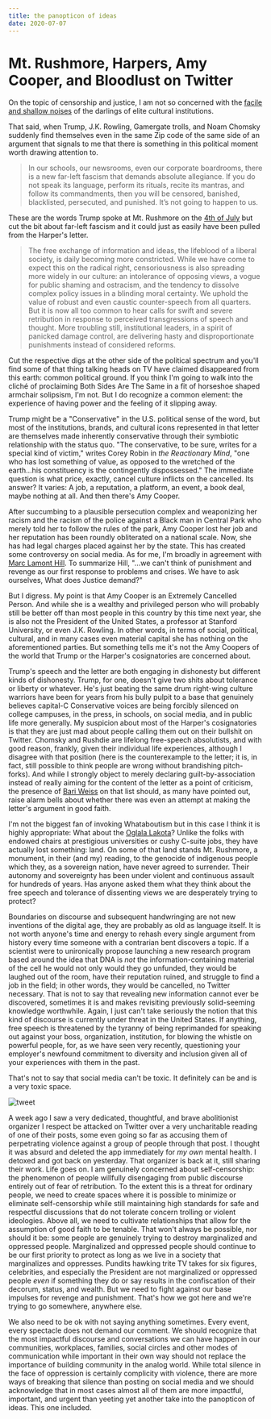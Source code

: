 ```yaml
---
title: the panopticon of ideas
date: 2020-07-07
---
```


# Mt. Rushmore, Harpers, Amy Cooper, and Bloodlust on Twitter

On the topic of censorship and justice, I am not so concerned with the [facile and shallow noises](https://harpers.org/a-letter-on-justice-and-open-debate/) of the darlings of elite cultural institutions.

That said, when Trump, J.K. Rowling, Gamergate trolls, and Noam Chomsky suddenly find themselves even in the same Zip code of the same side of an argument that signals to me that there is something in this political moment worth drawing attention to. 

> In our schools, our newsrooms, even our corporate boardrooms, there is a new far-left fascism that demands absolute allegiance.  If you do not speak its language, perform its rituals, recite its mantras, and follow its commandments, then you will be censored, banished, blacklisted, persecuted, and punished.  It’s not going to happen to us.

These are the words Trump spoke at Mt. Rushmore on the [4th of July](https://www.whitehouse.gov/briefings-statements/remarks-president-trump-south-dakotas-2020-mount-rushmore-fireworks-celebration-keystone-south-dakota/) but cut the bit about far-left fascism and it could just as easily have been pulled from the Harper's letter. 

> The free exchange of information and ideas, the lifeblood of a liberal society, is daily becoming more constricted. While we have come to expect this on the radical right, censoriousness is also spreading more widely in our culture: an intolerance of opposing views, a vogue for public shaming and ostracism, and the tendency to dissolve complex policy issues in a blinding moral certainty. We uphold the value of robust and even caustic counter-speech from all quarters. But it is now all too common to hear calls for swift and severe retribution in response to perceived transgressions of speech and thought. More troubling still, institutional leaders, in a spirit of panicked damage control, are delivering hasty and disproportionate punishments instead of considered reforms.

Cut the respective digs at the other side of the political spectrum and you'll find some of that thing talking heads on TV have claimed disappeared from this earth: common political ground. If you think I'm going to walk into the cliché of proclaiming Both Sides Are The Same in a fit of horseshoe shaped armchair solipsism, I'm not. But I do recognize a common element: the experience of having power and the feeling of it slipping away.

Trump might be a "Conservative" in the U.S. political sense of the word, but most of the institutions, brands, and cultural icons represented in that letter are themselves made inherently conservative through their symbiotic relationship with the status quo. "The conservative, to be sure, writes for a special kind of victim," writes Corey Robin in *the Reactionary Mind*, "one who has lost something of value, as opposed to the wretched of the earth...his constituency is the contingently dispossessed." The immediate question is what price, exactly, cancel culture inflicts on the cancelled. Its answer? It varies: A job, a reputation, a platform, an event, a book deal, maybe nothing at all. And then there's Amy Cooper.

After succumbing to a plausible persecution complex and weaponizing her racism and the racism of the police against a Black man in Central Park who merely told her to follow the rules of the park, Amy Cooper lost her job and her reputation has been roundly obliterated on a national scale. Now, she has had legal charges placed against her by the state. This has created some controversy on social media. As for me, I'm broadly in agreement with [Marc Lamont Hill](https://www.youtube.com/watch?v=iDKxl0hAw88). To summarize Hill, "...we can't think of punishment and revenge as our first response to problems and crises. We have to ask ourselves, What does Justice demand?" 

But I digress. My point is that Amy Cooper is an Extremely Cancelled Person. And while she is a wealthy and privileged person who will probably still be better off than most people in this country by this time next year, she is also not the President of the United States, a professor at Stanford University, or even J.K. Rowling. In other words, in terms of social, political, cultural, and in many cases even material capital she has nothing on the aforementioned parties. But something tells me it's not the Amy Coopers of the world that Trump or the Harper's cosignatories are concerned about. 

Trump's speech and the letter are both engaging in dishonesty but different kinds of dishonesty. Trump, for one, doesn't give two shits about tolerance or liberty or whatever. He's just beating the same drum right-wing culture warriors have been for years from his bully pulpit to a base that genuinely believes capital-C Conservative voices are being forcibly silenced on college campuses, in the press, in schools, on social media, and in public life more generally. My suspicion about most of the Harper's cosignatories is that they are just mad about people calling them out on their bullshit on Twitter. Chomsky and Rushdie are lifelong free-speech absolutists, and with good reason, frankly, given their individual life experiences, although I disagree with that position (here is the counterexample to the letter; it is, in fact, still possible to think people are wrong without brandishing pitch-forks). And while I strongly object to merely declaring guilt-by-association instead of really aiming for the content of the letter as a point of criticism, the presence of [Bari Weiss](https://www.currentaffairs.org/2019/04/why-we-all-hate-bari-weiss-so-much) on that list should, as many have pointed out, raise alarm bells about whether there was even an attempt at making the letter's argument in good faith. 

I'm not the biggest fan of invoking Whataboutism but in this case I think it is highly appropriate: What about the [Oglala Lakota](https://indiancountrytoday.com/news/treaty-defenders-block-road-leading-to-mount-rushmore-ctPNfZ1W0UiABOWreb-srA)? Unlike the folks with endowed chairs at prestigious universities or cushy C-suite jobs, they have actually lost something: land. On some of that land stands Mt. Rushmore, a monument, in their (and my) reading, to the genocide of indigenous people which they, as a sovereign nation, have never agreed to surrender. Their autonomy and sovereignty has been under violent and continuous assault for hundreds of years. Has anyone asked them what they think about the free speech and tolerance of dissenting views we are desperately trying to protect? 

Boundaries on discourse and subsequent handwringing are not new inventions of the digital age, they are probably as old as language itself. It is not worth anyone's time and energy to rehash every single argument from history every time someone with a contrarian bent discovers a topic. If a scientist were to unironically propose launching a new research program based around the idea that DNA is *not* the information-containing material of the cell he would not only would they go unfunded, they would be laughed out of the room, have their reputation ruined, and struggle to find a job in the field; in other words, they would be cancelled, no Twitter necessary. That is not to say that revealing new information cannot ever be discovered, sometimes it is and makes revisiting previously solid-seeming knowledge worthwhile. Again, I just can't take seriously the notion that this kind of discourse is currently under threat in the United States. If anything, free speech is threatened by the tyranny of being reprimanded for speaking out against your boss, organization, institution, for blowing the whistle on powerful people, for, as we have seen very recently, questioning your employer's newfound commitment to diversity and inclusion given all of your experiences with them in the past. 

That's not to say that social media can't be toxic. It definitely can be and is a very toxic space. 

![tweet](https://i.imgur.com/UqTLyd8.png)

A week ago I saw a very dedicated, thoughtful, and brave abolitionist organizer I respect be attacked on Twitter over a very uncharitable reading of one of their posts, some even going so far as accusing them of perpetrating violence against a group of people through that post. I thought it was absurd and deleted the app immediately for *my own* mental health. I detoxed and got back on yesterday. That organizer is back at it, still sharing their work. Life goes on. I am genuinely concerned about self-censorship: the phenomenon of people willfully disengaging from public discourse entirely out of fear of retribution. To the extent this is a threat for ordinary people, we need to create spaces where it is possible to minimize or eliminate self-censorship while still maintaining high standards for safe and respectful discussions that do not tolerate concern trolling or violent ideologies. Above all, we need to cultivate relationships that allow for the assumption of good faith to be tenable. That won't always be possible, nor should it be: some people are genuinely trying to destroy marginalized and oppressed people. Marginalized and oppressed people should continue to be our first priority to protect as long as we live in a society that marginalizes and oppresses. Pundits hawking trite TV takes for six figures, celebrities, and especially the President are not marginalized or oppressed  people *even* if something they do or say results in the confiscation of their decorum, status, and wealth. But we need to fight against our base impulses for revenge and punishment. That's how we got here and we're trying to go somewhere, anywhere else.

We also need to be ok with not saying anything sometimes. Every event, every spectacle does not demand our comment. We should recognize that the most impactful discourse and conversations we can have happen in our communities, workplaces, families, social circles and other modes of communication while important in their own way should not replace the importance of building community in the analog world. While total silence in the face of oppression is certainly complicity with violence, there are more ways of breaking that silence than posting on social media and we should acknowledge that in most cases almost all of them are more impactful, important, and urgent than yeeting yet another take into the panopticon of ideas. This one included.









